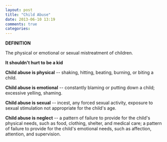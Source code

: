 ```yaml
---
layout: post
title: "Child Abuse"
date: 2013-06-10 13:19
comments: true
categories:
---
```

<html>
<b>DEFINITION</b>  

The physical or emotional or sexual mistreatment of children.  


<b>It shouldn't hurt to be a kid</b>  

<b>Child abuse is physical</b> -- shaking, hitting, beating, burning, or biting a child.  
    
<b>Child abuse is emotional</b> -- constantly blaming or putting down a child; excessive yelling, shaming.  
    
<b>Child abuse is sexual</b> -- incest, any forced sexual activity, exposure to sexual stimulation not appropriate for the child's age.  
    
<b>Child abuse is neglect</b> -- a pattern of failure to provide for the child's physical needs, such as food, clothing, shelter, and medical care; a pattern of failure to provide for the child's emotional needs, such as affection, attention, and supervision. 
</html>
